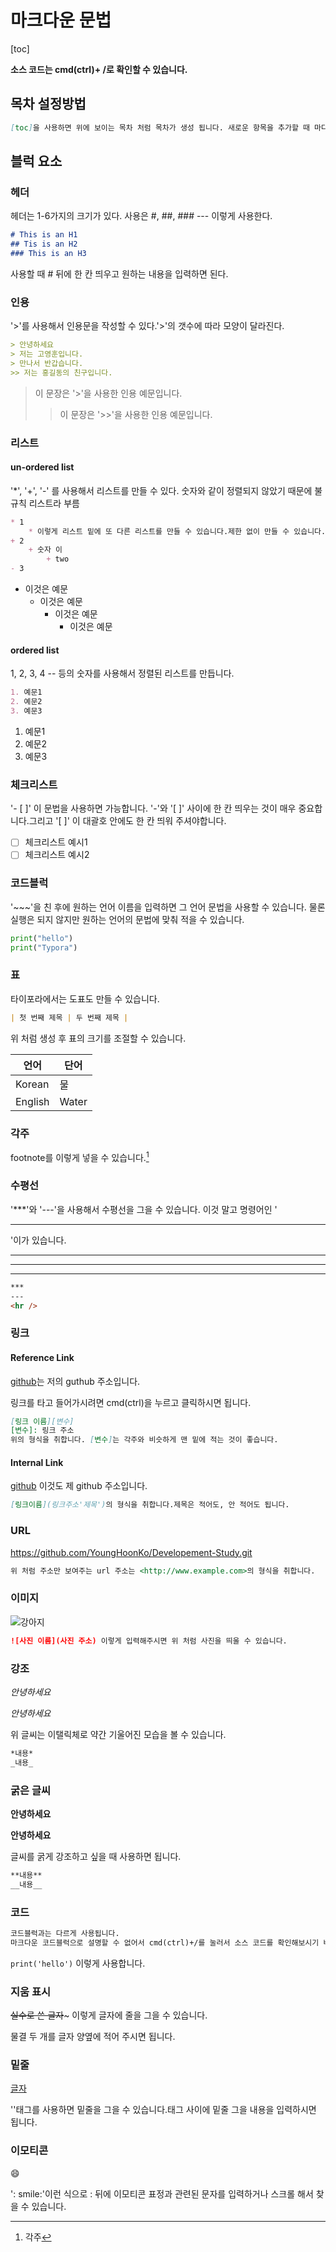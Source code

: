 # 마크다운 문법

[toc]

**소스 코드는 cmd(ctrl)+ /로 확인할 수 있습니다.**

## 목차 설정방법

~~~markdown
[toc]을 사용하면 위에 보이는 목차 처럼 목차가 생성 됩니다. 새로운 항목을 추가할 때 마다 목차가 갱신되어 실시간으로 확인할 수 있습니다.
~~~

## 블럭 요소

### 헤더

헤더는 1-6가지의 크기가 있다. 사용은 #, ##, ### --- 이렇게 사용한다.

~~~markdown
# This is an H1
## Tis is an H2
### This is an H3
~~~

사용할 때 # 뒤에 한 칸 띄우고 원하는 내용을 입력하면 된다.

### 인용

'>'를 사용해서 인용문을 작성할 수 있다.'>'의 갯수에 따라 모양이 달라진다.

~~~markdown
> 안녕하세요
> 저는 고영훈입니다.
> 만나서 반갑습니다.
>> 저는 홍길동의 친구입니다.
~~~

> 이 문장은 '>'을 사용한 인용 예문입니다.
>
> > 이 문장은 '>>'을 사용한 인용 예문입니다.



### 리스트

#### un-ordered list

'*', '+', '-' 를 사용해서 리스트를 만들 수 있다. 숫자와 같이 정렬되지 않았기 때문에 불규칙 리스트라 부름

~~~markdown
* 1
	* 이렇게 리스트 밑에 또 다른 리스트를 만들 수 있습니다.제한 없이 만들 수 있습니다.
+ 2
	+ 숫자 이
		+ two
- 3

~~~

* 이것은 예문
  * 이것은 예문
    * 이것은 예문
      * 이것은 예문

#### ordered list

1, 2, 3, 4 -- 등의 숫자를 사용해서 정렬된 리스트를 만듭니다.

~~~ markdown
1. 예문1
2. 예문2
3. 예문3
~~~

1. 예문1
2. 예문2
3. 예문3

### 체크리스트

'- [ ]' 이 문법을 사용하면 가능합니다. '-'와 '[ ]' 사이에 한 칸 띄우는 것이 매우 중요합니다.그리고 '[ ]' 이 대괄호 안에도 한 칸 띄워 주셔야합니다.

- [ ] 체크리스트 예시1
- [ ] 체크리스트 예시2

### 코드블럭

'~~~'을 친 후에 원하는 언어 이름을 입력하면 그 언어 문법을 사용할 수 있습니다. 물론 실행은 되지 않지만  원하는 언어의 문법에 맞춰 적을 수 있습니다.

~~~python
print("hello")
print("Typora")
~~~

### 표

타이포라에서는 도표도 만들 수 있습니다.

~~~markdown
| 첫 번째 제목 | 두 번째 제목 |
~~~

위 처럼 생성 후 표의 크기를 조절할 수 있습니다.

| 언어    | 단어  |
| ------- | ----- |
| Korean  | 물    |
| English | Water |



### 각주

footnote를 이렇게 넣을 수 있습니다.[^footnote]

### 수평선

'***'와 '---'을 사용해서 수평선을 그을 수 있습니다. 이것 말고 명령어인 '<hr/>'이가 있습니다.

***

---

<hr/>

~~~markdown
***
---
<hr />
~~~

### 링크

#### Reference Link

[github][id]는 저의 guthub 주소입니다.

링크를 타고 들어가시려면 cmd(ctrl)을 누르고 클릭하시면 됩니다.

~~~markdown
[링크 이름][변수]
[변수]: 링크 주소
위의 형식을 취합니다. [변수]는 각주와 비슷하게 맨 밑에 적는 것이 좋습니다.
~~~



#### Internal Link

[github](https://github.com/YoungHoonKo/Developement-Study.git '깃허브') 이것도 제 github 주소입니다.

~~~markdown
[링크이름](링크주소'제목')의 형식을 취합니다.제목은 적어도, 안 적어도 됩니다.
~~~

### URL

<https://github.com/YoungHoonKo/Developement-Study.git>

~~~markdown
위 처럼 주소만 보여주는 url 주소는 <http://www.example.com>의 형식을 취합니다.
~~~

### 이미지

![강아지](/Users/goyeonghun/Desktop/강아지.jpeg)

~~~markdown
![사진 이름](사진 주소) 이렇게 입력해주시면 위 처럼 사진을 띄울 수 있습니다.
~~~

### 강조

*안녕하세요*

_안녕하세요_

위 글씨는 이탤릭체로 약간 기울어진 모습을 볼 수 있습니다.

~~~markdown
*내용*
_내용_
~~~

### 굵은 글씨

**안녕하세요**

__안녕하세요__

글씨를 굵게 강조하고 싶을 때 사용하면 됩니다.

~~~markdown
**내용**
__내용__
~~~

### 코드

~~~markdown
코드블럭과는 다르게 사용됩니다.
마크다운 코드블럭으로 설명할 수 없어서 cmd(ctrl)+/를 눌러서 소스 코드를 확인해보시기 바랍니다.
~~~

`print('hello')` 이렇게 사용합니다.

### 지움 표시

~~실수로 쓴 글자~~~ 이렇게 글자에 줄을 그을 수 있습니다.

물결 두 개를 글자 양옆에 적어 주시면 됩니다.

### 밑줄

<u>글자</u>

 '<u></u>'태그를 사용하면 밑줄을 그을 수 있습니다.태그 사이에 밑줄 그을 내용을 입력하시면 됩니다.

### 이모티콘

:smile:

': smile:'이런 식으로 : 뒤에 이모티콘 표정과 관련된 문자를 입력하거나 스크롤 해서 찾을 수 있습니다.



[^footnote]: 각주

[id]: https://github.com/YoungHoonKo/Developement-Study.git	"깃허브 주소"
